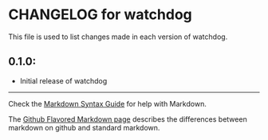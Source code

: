 # CHANGELOG for watchdog

This file is used to list changes made in each version of watchdog.

## 0.1.0:

* Initial release of watchdog

- - -
Check the [Markdown Syntax Guide](http://daringfireball.net/projects/markdown/syntax) for help with Markdown.

The [Github Flavored Markdown page](http://github.github.com/github-flavored-markdown/) describes the differences between markdown on github and standard markdown.
